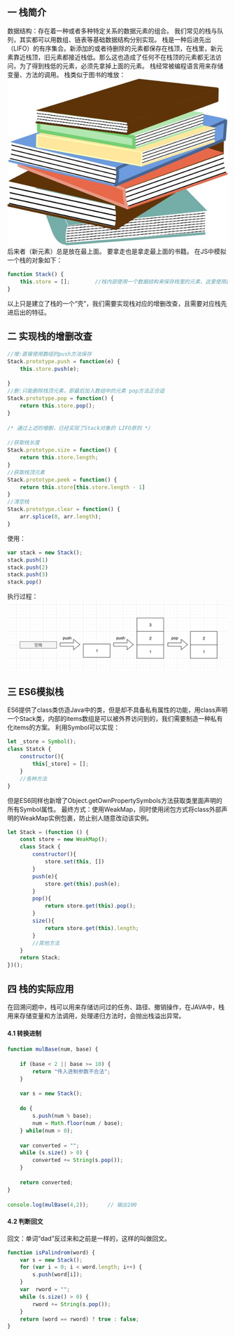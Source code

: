 ## 一 栈简介
数据结构：存在着一种或者多种特定关系的数据元素的组合。
我们常见的栈与队列，其实都可以用数组、链表等基础数据结构分别实现。
栈是一种后进先出（LIFO）的有序集合。新添加的或者待删除的元素都保存在栈顶，在栈里，新元素靠近栈顶，旧元素都接近栈低。那么这也造成了任何不在栈顶的元素都无法访问，为了得到栈低的元素，必须先拿掉上面的元素。
栈经常被编程语言用来存储变量、方法的调用。
栈类似于图书的堆放：
![](/images/Algorithm/js-02.jpeg)
后来者（新元素）总是放在最上面。
要拿走也是拿走最上面的书籍。
在JS中模拟一个栈的对象如下：
```JavaScript
function Stack() {
    this.store = [];        //栈内部使用一个数据结构来保存栈里的元素，这里使用数组：
}
```
以上只是建立了栈的一个“壳”，我们需要实现栈对应的增删改查，且需要对应栈先进后出的特征。
## 二 实现栈的增删改查
```JavaScript
//增:直接使用数组的push方法保存
Stack.prototype.push = function(e) {
    this.store.push(e);

}
//删:只能删除栈顶元素，即最后加入数组中的元素 pop方法正合适
Stack.prototype.pop = function() {
    return this.store.pop();
}

/* 通过上述的增删，已经实现了Stack对象的 LIFO原则 */

//获取栈长度
Stack.prototype.size = function() {
    return this.store.length;
}
//获取栈顶元素
Stack.prototype.peek = function() {
    return this.store[this.store.length - 1]
}
//清空栈
Stack.prototype.clear = function() {
    arr.splice(0, arr.length);
}
```
使用：
```JavaScript
var stack = new Stack();
stack.push(1)
stack.push(2)
stack.push(3)
stack.pop()
```
执行过程：
![](/images/Algorithm/js-03.png)
## 三 ES6模拟栈
ES6提供了class类仿造Java中的类，但是却不具备私有属性的功能，用class声明一个Stack类，内部的items数组是可以被外界访问到的，我们需要制造一种私有化items的方案。
利用Symbol可以实现：
```JavaScript
let _store = Symbol();
class Statck {
    constructor(){
        this[_store] = [];
    }
    //各种方法
}
```
但是ES6同样也新增了Object.getOwnPropertySymbols方法获取类里面声明的所有Symbol属性。
最终方式：使用WeakMap，同时使用闭包方式将class外部声明的WeakMap实例包裹，防止别人随意改动该实例。
```JavaScript
let Stack = (function () {
    const store = new WeakMap();
    class Stack {
        constructor(){
            store.set(this, [])
        }
        push(e){
            store.get(this).push(e);
        }
        pop(){
            return store.get(this).pop();
        }
        size(){
            return store.get(this).length;
        }
        //其他方法
    }
    return Stack;
})();
```
## 四 栈的实际应用
在回溯问题中，栈可以用来存储访问过的任务、路径、撤销操作，在JAVA中，栈用来存储变量和方法调用，处理递归方法时，会抛出栈溢出异常。
#### 4.1 转换进制
```JavaScript
function mulBase(num, base) {

    if (base < 2 || base >= 10) {
        return "传入进制参数不合法";
    }

    var s = new Stack();
    
    do {
        s.push(num % base);
        num = Math.floor(num / base);
    } while(num > 0);

    var converted = "";
    while (s.size() > 0) {
        converted += String(s.pop());
    }

    return converted;
}

console.log(mulBase(4,2));      // 输出100
```
#### 4.2 判断回文
回文：单词“dad”反过来和之前是一样的，这样的叫做回文。
```js
function isPalindrom(word) {
    var s = new Stack();
    for (var i = 0; i < word.length; i++) {
        s.push(word[i]);
    }
    var  rword = "";
    while (s.size() > 0) {
        rword += String(s.pop());
    }
    return (word == rword) ? true : false;
}
```
